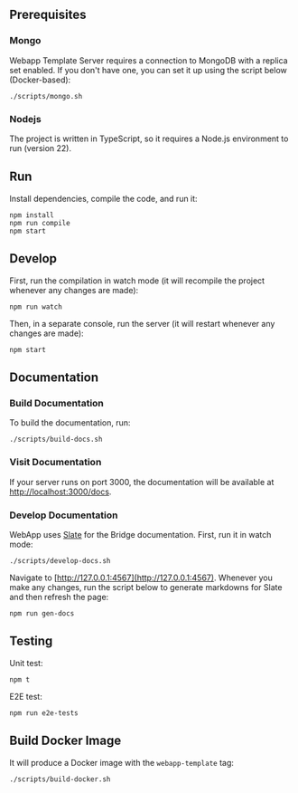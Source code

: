 ## Prerequisites

### Mongo

Webapp Template Server requires a connection to MongoDB with a replica set enabled. If you don't have one, you can set it up using the script below (Docker-based):

```
./scripts/mongo.sh
```

### Nodejs

The project is written in TypeScript, so it requires a Node.js environment to run (version 22).

## Run

Install dependencies, compile the code, and run it:

```
npm install
npm run compile
npm start
```

## Develop

First, run the compilation in watch mode (it will recompile the project whenever any changes are made):

```
npm run watch
```

Then, in a separate console, run the server (it will restart whenever any changes are made):

```
npm start
```

## Documentation

### Build Documentation

To build the documentation, run:

```
./scripts/build-docs.sh
```

### Visit Documentation

If your server runs on port 3000, the documentation will be available at [http://localhost:3000/docs](http://localhost:3000/docs).

### Develop Documentation

WebApp uses [Slate](https://github.com/slatedocs/slate) for the Bridge documentation. First, run it in watch mode:

```
./scripts/develop-docs.sh
```

Navigate to [http://127.0.0.1:4567](http://127.0.0.1:4567). Whenever you make any changes, run the script below to generate markdowns for Slate and then refresh the page:

```
npm run gen-docs
```

## Testing

Unit test:

```
npm t
```

E2E test:

```
npm run e2e-tests
```

## Build Docker Image

It will produce a Docker image with the `webapp-template` tag:

```
./scripts/build-docker.sh
```
